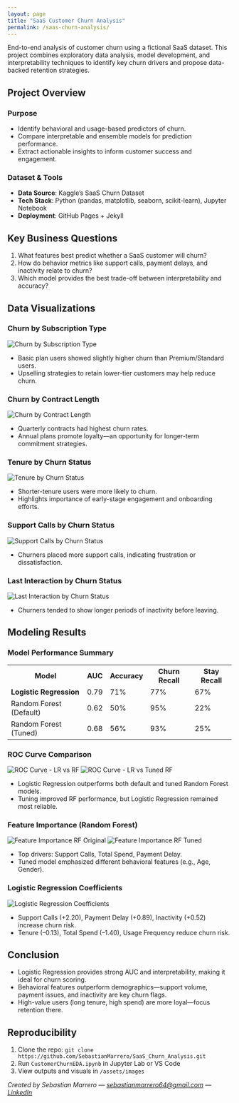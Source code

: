 ```yaml
---
layout: page
title: "SaaS Customer Churn Analysis"
permalink: /saas-churn-analysis/
---
```


<p>End-to-end analysis of customer churn using a fictional SaaS dataset. This project combines exploratory data analysis, model development, and interpretability techniques to identify key churn drivers and propose data-backed retention strategies.</p>

<h2>Project Overview</h2>
<h3>Purpose</h3>
<ul>
  <li>Identify behavioral and usage-based predictors of churn.</li>
  <li>Compare interpretable and ensemble models for prediction performance.</li>
  <li>Extract actionable insights to inform customer success and engagement.</li>
</ul>

<h3>Dataset & Tools</h3>
<ul>
  <li><strong>Data Source</strong>: Kaggle’s SaaS Churn Dataset</li>
  <li><strong>Tech Stack</strong>: Python (pandas, matplotlib, seaborn, scikit-learn), Jupyter Notebook</li>
  <li><strong>Deployment</strong>: GitHub Pages + Jekyll</li>
</ul>

<h2>Key Business Questions</h2>
<ol>
  <li>What features best predict whether a SaaS customer will churn?</li>
  <li>How do behavior metrics like support calls, payment delays, and inactivity relate to churn?</li>
  <li>Which model provides the best trade-off between interpretability and accuracy?</li>
</ol>

<h2>Data Visualizations</h2>

<h3>Churn by Subscription Type</h3>
<img src="/assets/images/ChurnBySubscriptionType.png" alt="Churn by Subscription Type">
<ul>
  <li>Basic plan users showed slightly higher churn than Premium/Standard users.</li>
  <li>Upselling strategies to retain lower-tier customers may help reduce churn.</li>
</ul>

<h3>Churn by Contract Length</h3>
<img src="/assets/images/ChurnByContractLength.png" alt="Churn by Contract Length">
<ul>
  <li>Quarterly contracts had highest churn rates.</li>
  <li>Annual plans promote loyalty—an opportunity for longer-term commitment strategies.</li>
</ul>

<h3>Tenure by Churn Status</h3>
<img src="/assets/images/TenureBoxplot.png" alt="Tenure by Churn Status">
<ul>
  <li>Shorter-tenure users were more likely to churn.</li>
  <li>Highlights importance of early-stage engagement and onboarding efforts.</li>
</ul>

<h3>Support Calls by Churn Status</h3>
<img src="/assets/images/SupportCallsBoxplot.png" alt="Support Calls by Churn Status">
<ul>
  <li>Churners placed more support calls, indicating frustration or dissatisfaction.</li>
</ul>

<h3>Last Interaction by Churn Status</h3>
<img src="/assets/images/LastInteractionBoxplot.png" alt="Last Interaction by Churn Status">
<ul>
  <li>Churners tended to show longer periods of inactivity before leaving.</li>
</ul>

<h2>Modeling Results</h2>
<h3>Model Performance Summary</h3>
<table>
  <tr><th>Model</th><th>AUC</th><th>Accuracy</th><th>Churn Recall</th><th>Stay Recall</th></tr>
  <tr><td><strong>Logistic Regression</strong></td><td>0.79</td><td>71%</td><td>77%</td><td>67%</td></tr>
  <tr><td>Random Forest (Default)</td><td>0.62</td><td>50%</td><td>95%</td><td>22%</td></tr>
  <tr><td>Random Forest (Tuned)</td><td>0.68</td><td>56%</td><td>93%</td><td>25%</td></tr>
</table>

<h3>ROC Curve Comparison</h3>
<img src="/assets/images/ROC_LR_RF_Comparison.png" alt="ROC Curve - LR vs RF">
<img src="/assets/images/ROC_LR_RFT_Comparison.png" alt="ROC Curve - LR vs Tuned RF">
<ul>
  <li>Logistic Regression outperforms both default and tuned Random Forest models.</li>
  <li>Tuning improved RF performance, but Logistic Regression remained most reliable.</li>
</ul>

<h3>Feature Importance (Random Forest)</h3>
<img src="/assets/images/FeatureImportance_RF_Orig.png" alt="Feature Importance RF Original">
<img src="/assets/images/FeatureImportance_RF_Tuned.png" alt="Feature Importance RF Tuned">
<ul>
  <li>Top drivers: Support Calls, Total Spend, Payment Delay.</li>
  <li>Tuned model emphasized different behavioral features (e.g., Age, Gender).</li>
</ul>

<h3>Logistic Regression Coefficients</h3>
<img src="/assets/images/LogisticRegressionCoefficients.png" alt="Logistic Regression Coefficients">
<ul>
  <li>Support Calls (+2.20), Payment Delay (+0.89), Inactivity (+0.52) increase churn risk.</li>
  <li>Tenure (–0.13), Total Spend (–1.40), Usage Frequency reduce churn risk.</li>
</ul>

<h2>Conclusion</h2>
<ul>
  <li>Logistic Regression provides strong AUC and interpretability, making it ideal for churn scoring.</li>
  <li>Behavioral features outperform demographics—support volume, payment issues, and inactivity are key churn flags.</li>
  <li>High-value users (long tenure, high spend) are more loyal—focus retention there.</li>
</ul>

<h2>Reproducibility</h2>
<ol>
  <li>Clone the repo: <code>git clone https://github.com/SebastianMarrero/SaaS_Churn_Analysis.git</code></li>
  <li>Run <code>CustomerChurnEDA.ipynb</code> in Jupyter Lab or VS Code</li>
  <li>View outputs and visuals in <code>/assets/images</code></li>
</ol>

<p><em>Created by Sebastian Marrero — <a href="mailto:sebastianmarrero64@gmail.com">sebastianmarrero64@gmail.com</a> — <a href="https://linkedin.com/in/sebastianmarrero">LinkedIn</a></em></p>
